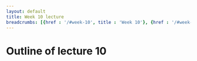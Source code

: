 ```yaml
---
layout: default
title: Week 10 lecture
breadcrumbs: [{href : '/#week-10', title : 'Week 10'}, {href : '/#week-10-day-2', title : 'Day 2'}]
---
```


Outline of lecture 10
====================

